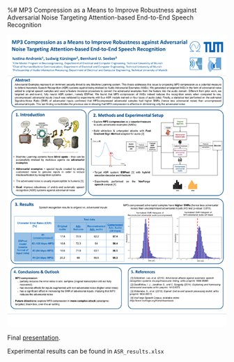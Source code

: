 %# MP3 Compression as a Means to Improve Robustness against Adversarial Noise Targeting Attention-based End-to-End Speech Recognition

![Poster](/Poster_FINAL_18.05.2020.png)

Final [presentation](/FINAL_presentation_G-Drive_18.05.2020.pdf).

Experimental results can be found in `ASR_results.xlsx`
